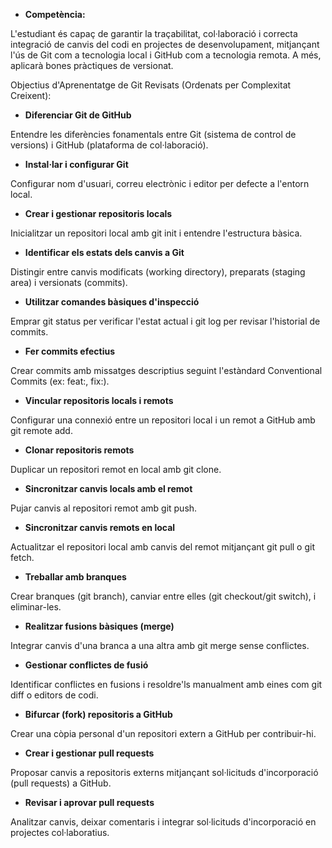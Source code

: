 - ****Competència**:**


L'estudiant és capaç de garantir la traçabilitat, col·laboració i correcta integració de canvis del codi en projectes de desenvolupament, mitjançant l'ús de Git com a tecnologia local i GitHub com a tecnologia remota. A més, aplicarà bones pràctiques de versionat.

Objectius d'Aprenentatge de Git Revisats (Ordenats per Complexitat Creixent):

- **Diferenciar Git de GitHub**

Entendre les diferències fonamentals entre Git (sistema de control de versions) i GitHub (plataforma de col·laboració).

- **Instal·lar i configurar Git**

Configurar nom d'usuari, correu electrònic i editor per defecte a l'entorn local.

- **Crear i gestionar repositoris locals**

Inicialitzar un repositori local amb git init i entendre l'estructura bàsica.

- **Identificar els estats dels canvis a Git**

Distingir entre canvis modificats (working directory), preparats (staging area) i versionats (commits).

- **Utilitzar comandes bàsiques d'inspecció**

Emprar git status per verificar l'estat actual i git log per revisar l'historial de commits.

- **Fer commits efectius**

Crear commits amb missatges descriptius seguint l'estàndard Conventional Commits (ex: feat:, fix:).

- **Vincular repositoris locals i remots**

Configurar una connexió entre un repositori local i un remot a GitHub amb git remote add.

- **Clonar repositoris remots**

Duplicar un repositori remot en local amb git clone.

- **Sincronitzar canvis locals amb el remot**

Pujar canvis al repositori remot amb git push.

- **Sincronitzar canvis remots en local**

Actualitzar el repositori local amb canvis del remot mitjançant git pull o git fetch.

- **Treballar amb branques**

Crear branques (git branch), canviar entre elles (git checkout/git switch), i eliminar-les.

- **Realitzar fusions bàsiques (merge)**

Integrar canvis d'una branca a una altra amb git merge sense conflictes.

- **Gestionar conflictes de fusió**

Identificar conflictes en fusions i resoldre'ls manualment amb eines com git diff o editors de codi.

- **Bifurcar (fork) repositoris a GitHub**

Crear una còpia personal d'un repositori extern a GitHub per contribuir-hi.

- **Crear i gestionar pull requests**

Proposar canvis a repositoris externs mitjançant sol·licituds d'incorporació (pull requests) a GitHub.

- **Revisar i aprovar pull requests**

Analitzar canvis, deixar comentaris i integrar sol·licituds d'incorporació en projectes col·laboratius.